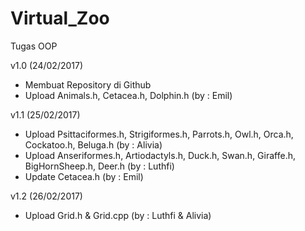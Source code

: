 # Virtual_Zoo
Tugas OOP

v1.0 (24/02/2017)
- Membuat Repository di Github
- Upload Animals.h, Cetacea.h, Dolphin.h (by : Emil)

v1.1 (25/02/2017)
- Upload Psittaciformes.h, Strigiformes.h, Parrots.h, Owl.h, Orca.h, Cockatoo.h, Beluga.h (by : Alivia)
- Upload Anseriformes.h, Artiodactyls.h, Duck.h, Swan.h, Giraffe.h, BigHornSheep.h, Deer.h (by : Luthfi)
- Update Cetacea.h (by : Emil)

v1.2 (26/02/2017)
- Upload Grid.h & Grid.cpp (by : Luthfi & Alivia)
